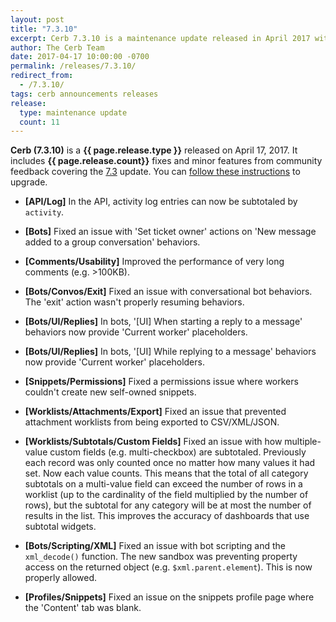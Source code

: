 ```yaml
---
layout: post
title: "7.3.10"
excerpt: Cerb 7.3.10 is a maintenance update released in April 2017 with 11 fixes and minor features from community feedback.
author: The Cerb Team
date: 2017-04-17 10:00:00 -0700
permalink: /releases/7.3.10/
redirect_from:
  - /7.3.10/
tags: cerb announcements releases
release:
  type: maintenance update
  count: 11
---
```


**Cerb (7.3.10)** is a **{{ page.release.type }}** released on April 17, 2017. It includes **{{ page.release.count}}** fixes and minor features from community feedback covering the [7.3](/releases/7.3/) update.  You can [follow these instructions](/docs/upgrading/) to upgrade.

* **[API/Log]** In the API, activity log entries can now be subtotaled by `activity`.

* **[Bots]** Fixed an issue with 'Set ticket owner' actions on 'New message added to a group conversation' behaviors.

* **[Comments/Usability]** Improved the performance of very long comments (e.g. >100KB).

* **[Bots/Convos/Exit]** Fixed an issue with conversational bot behaviors. The 'exit' action wasn't properly resuming behaviors.

* **[Bots/UI/Replies]** In bots, '[UI] When starting a reply to a message' behaviors now provide 'Current worker' placeholders.

* **[Bots/UI/Replies]** In bots, '[UI] While replying to a message' behaviors now provide 'Current worker' placeholders.

* **[Snippets/Permissions]** Fixed a permissions issue where workers couldn't create new self-owned snippets.

* **[Worklists/Attachments/Export]** Fixed an issue that prevented attachment worklists from being exported to CSV/XML/JSON.

* **[Worklists/Subtotals/Custom Fields]** Fixed an issue with how multiple-value custom fields (e.g. multi-checkbox) are subtotaled. Previously each record was only counted once no matter how many values it had set. Now each value counts. This means that the total of all category subtotals on a multi-value field can exceed the number of rows in a worklist (up to the cardinality of the field multiplied by the number of rows), but the subtotal for any category will be at most the number of results in the list. This improves the accuracy of dashboards that use subtotal widgets.

* **[Bots/Scripting/XML]** Fixed an issue with bot scripting and the `xml_decode()` function. The new sandbox was preventing property access on the returned object (e.g. `$xml.parent.element`). This is now properly allowed.

* **[Profiles/Snippets]** Fixed an issue on the snippets profile page where the 'Content' tab was blank.
